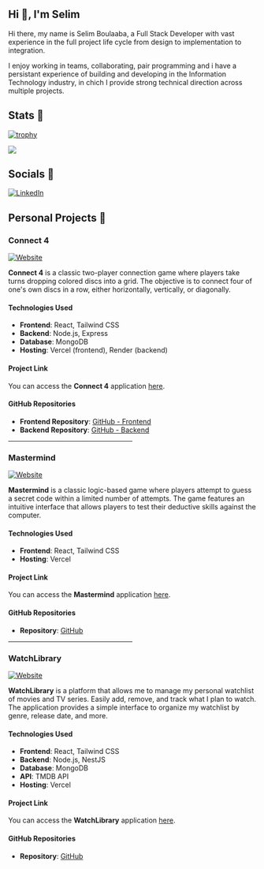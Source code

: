 ## Hi 👋, I'm Selim

Hi there, my name is Selim Boulaaba, a Full Stack Developer with vast experience in the full project life cycle from design to implementation to integration.

I enjoy working in teams, collaborating, pair programming and i have a persistant experience of building and developing in the Information Technology industry, in chich I provide strong technical direction across multiple projects.

## Stats 👋
  
[![trophy](https://github-profile-trophy.vercel.app/?username=selimboulaaba&theme=discord&row=1&column=6)](https://github.com/ryo-ma/github-profile-trophy)
  

![](https://komarev.com/ghpvc/?username=selimboulaaba)

## Socials 👋

[![LinkedIn](https://img.shields.io/badge/LinkedIn-selim--boulaaba--50234b214-blue)](https://www.linkedin.com/in/selim-boulaaba-50234b214)


## Personal Projects 👋

### Connect 4
[![Website](https://img.shields.io/website?url=https://connect-4-jade.vercel.app)](https://connect-4-jade.vercel.app)

**Connect 4** is a classic two-player connection game where players take turns dropping colored discs into a grid. The objective is to connect four of one's own discs in a row, either horizontally, vertically, or diagonally.

#### Technologies Used
- **Frontend**: React, Tailwind CSS
- **Backend**: Node.js, Express
- **Database**: MongoDB
- **Hosting**: Vercel (frontend), Render (backend)

#### Project Link

You can access the **Connect 4** application [here](https://connect-4-jade.vercel.app).

#### GitHub Repositories
- **Frontend Repository**: [GitHub - Frontend](https://github.com/selimboulaaba/Connect_4_ReactJS)
- **Backend Repository**: [GitHub - Backend](https://github.com/selimboulaaba/Connect_4_ExpressJS)


<hr style="width: 50%; margin-left: 0;">

### Mastermind
[![Website](https://img.shields.io/website?url=https://mastermind-lemon.vercel.app/)](https://mastermind-lemon.vercel.app/)

**Mastermind** is a classic logic-based game where players attempt to guess a secret code within a limited number of attempts. The game features an intuitive interface that allows players to test their deductive skills against the computer.

#### Technologies Used
- **Frontend**: React, Tailwind CSS
- **Hosting**: Vercel

#### Project Link

You can access the **Mastermind** application [here](https://mastermind-lemon.vercel.app/).

#### GitHub Repositories
- **Repository**: [GitHub](https://github.com/selimboulaaba/Mastermind)


<hr style="width: 50%; margin-left: 0;">

### WatchLibrary
[![Website](https://img.shields.io/website?url=https://watchlibrary.vercel.app)](https://watchlibrary.vercel.app/)

**WatchLibrary** is a platform that allows me to manage my personal watchlist of movies and TV series. Easily add, remove, and track what I plan to watch. The application provides a simple interface to organize my watchlist by genre, release date, and more.

#### Technologies Used
- **Frontend**: React, Tailwind CSS
- **Backend**: Node.js, NestJS
- **Database**: MongoDB
- **API**: TMDB API
- **Hosting**: Vercel

#### Project Link

You can access the **WatchLibrary** application [here](https://watchlibrary.vercel.app/).

#### GitHub Repositories
- **Repository**: [GitHub](https://github.com/selimboulaaba/TV_Library)

<!--
**selimboulaaba/selimboulaaba** is a ✨ _special_ ✨ repository because its `README.md` (this file) appears on your GitHub profile.

Here are some ideas to get you started:

- 🔭 I’m currently working on ...
- 🌱 I’m currently learning ...
- 👯 I’m looking to collaborate on ...
- 🤔 I’m looking for help with ...
- 💬 Ask me about ...
- 📫 How to reach me: ...
- 😄 Pronouns: ...
- ⚡ Fun fact: ...
-->
